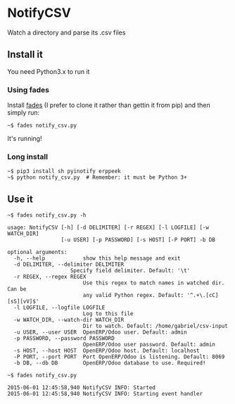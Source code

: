 NotifyCSV
=========

Watch a directory and parse its .csv files


Install it
----------

You need Python3.x to run it 

### Using fades

Install [fades](https://github.com/PyAr/fades) (I prefer to clone it rather than gettin it from pip) and then simply run:

    ~$ fades notify_csv.py

It's running!

### Long install 

    ~$ pip3 install sh pyinotify erppeek
    ~$ python notify_csv.py  # Remember: it must be Python 3+


Use it 
------

    ~$ fades notify_csv.py -h

    usage: NotifyCSV [-h] [-d DELIMITER] [-r REGEX] [-l LOGFILE] [-w WATCH_DIR]
                     [-u USER] [-p PASSWORD] [-s HOST] [-P PORT] -b DB

    optional arguments:
      -h, --help            show this help message and exit
      -d DELIMITER, --delimiter DELIMITER
                        Specify field delimiter. Default: '\t'
      -r REGEX, --regex REGEX
                            Use this regex to match names in watched dir. Can be
                            any valid Python regex. Default: '^.+\.[cC][sS][vV]$'
      -l LOGFILE, --logfile LOGFILE
                            Log to this file
      -w WATCH_DIR, --watch-dir WATCH_DIR
                            Dir to watch. Default: /home/gabriel/csv-input
      -u USER, --user USER  OpenERP/Odoo user. Default: admin
      -p PASSWORD, --password PASSWORD
                            OpenERP/Odoo user password. Default: admin
      -s HOST, --host HOST  OpenERP/Odoo host. Default: localhost
      -P PORT, --port PORT  Port OpenERP/Odoo is listening. Default: 8069
      -b DB, --db DB        OpenERP/Odoo database to use. Required!

    ~$ fades notify_csv.py 

    2015-06-01 12:45:58,940 NotifyCSV INFO: Started
    2015-06-01 12:45:58,940 NotifyCSV INFO: Starting event handler
